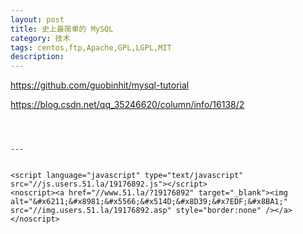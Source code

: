 ```yaml
---
layout: post
title: 史上最简单的 MySQL 
category: 技术
tags: centos,ftp,Apache,GPL,LGPL,MIT
description: 
---
```

https://github.com/guobinhit/mysql-tutorial

https://blog.csdn.net/qq_35246620/column/info/16138/2



```



---


<script language="javascript" type="text/javascript" src="//js.users.51.la/19176892.js"></script>
<noscript><a href="//www.51.la/?19176892" target="_blank"><img alt="&#x6211;&#x8981;&#x5566;&#x514D;&#x8D39;&#x7EDF;&#x8BA1;" src="//img.users.51.la/19176892.asp" style="border:none" /></a></noscript>

